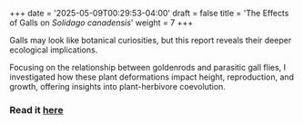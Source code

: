 +++
date = '2025-05-09T00:29:53-04:00'
draft = false
title = 'The Effects of Galls on <em>Solidago canadensis</em>'
weight = 7
+++

Galls may look like botanical curiosities, but this report reveals their deeper ecological implications.

Focusing on the relationship between goldenrods and parasitic gall flies, I investigated how these plant deformations impact height, reproduction, and growth, offering insights into plant-herbivore coevolution.

### Read it [here](/files/goldenrods.pdf)
